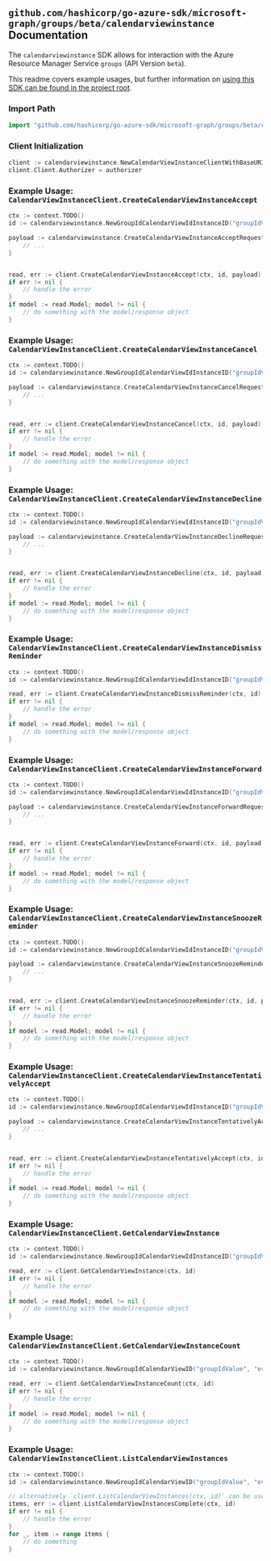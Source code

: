 
## `github.com/hashicorp/go-azure-sdk/microsoft-graph/groups/beta/calendarviewinstance` Documentation

The `calendarviewinstance` SDK allows for interaction with the Azure Resource Manager Service `groups` (API Version `beta`).

This readme covers example usages, but further information on [using this SDK can be found in the project root](https://github.com/hashicorp/go-azure-sdk/tree/main/docs).

### Import Path

```go
import "github.com/hashicorp/go-azure-sdk/microsoft-graph/groups/beta/calendarviewinstance"
```


### Client Initialization

```go
client := calendarviewinstance.NewCalendarViewInstanceClientWithBaseURI("https://management.azure.com")
client.Client.Authorizer = authorizer
```


### Example Usage: `CalendarViewInstanceClient.CreateCalendarViewInstanceAccept`

```go
ctx := context.TODO()
id := calendarviewinstance.NewGroupIdCalendarViewIdInstanceID("groupIdValue", "eventIdValue", "eventId1Value")

payload := calendarviewinstance.CreateCalendarViewInstanceAcceptRequest{
	// ...
}


read, err := client.CreateCalendarViewInstanceAccept(ctx, id, payload)
if err != nil {
	// handle the error
}
if model := read.Model; model != nil {
	// do something with the model/response object
}
```


### Example Usage: `CalendarViewInstanceClient.CreateCalendarViewInstanceCancel`

```go
ctx := context.TODO()
id := calendarviewinstance.NewGroupIdCalendarViewIdInstanceID("groupIdValue", "eventIdValue", "eventId1Value")

payload := calendarviewinstance.CreateCalendarViewInstanceCancelRequest{
	// ...
}


read, err := client.CreateCalendarViewInstanceCancel(ctx, id, payload)
if err != nil {
	// handle the error
}
if model := read.Model; model != nil {
	// do something with the model/response object
}
```


### Example Usage: `CalendarViewInstanceClient.CreateCalendarViewInstanceDecline`

```go
ctx := context.TODO()
id := calendarviewinstance.NewGroupIdCalendarViewIdInstanceID("groupIdValue", "eventIdValue", "eventId1Value")

payload := calendarviewinstance.CreateCalendarViewInstanceDeclineRequest{
	// ...
}


read, err := client.CreateCalendarViewInstanceDecline(ctx, id, payload)
if err != nil {
	// handle the error
}
if model := read.Model; model != nil {
	// do something with the model/response object
}
```


### Example Usage: `CalendarViewInstanceClient.CreateCalendarViewInstanceDismissReminder`

```go
ctx := context.TODO()
id := calendarviewinstance.NewGroupIdCalendarViewIdInstanceID("groupIdValue", "eventIdValue", "eventId1Value")

read, err := client.CreateCalendarViewInstanceDismissReminder(ctx, id)
if err != nil {
	// handle the error
}
if model := read.Model; model != nil {
	// do something with the model/response object
}
```


### Example Usage: `CalendarViewInstanceClient.CreateCalendarViewInstanceForward`

```go
ctx := context.TODO()
id := calendarviewinstance.NewGroupIdCalendarViewIdInstanceID("groupIdValue", "eventIdValue", "eventId1Value")

payload := calendarviewinstance.CreateCalendarViewInstanceForwardRequest{
	// ...
}


read, err := client.CreateCalendarViewInstanceForward(ctx, id, payload)
if err != nil {
	// handle the error
}
if model := read.Model; model != nil {
	// do something with the model/response object
}
```


### Example Usage: `CalendarViewInstanceClient.CreateCalendarViewInstanceSnoozeReminder`

```go
ctx := context.TODO()
id := calendarviewinstance.NewGroupIdCalendarViewIdInstanceID("groupIdValue", "eventIdValue", "eventId1Value")

payload := calendarviewinstance.CreateCalendarViewInstanceSnoozeReminderRequest{
	// ...
}


read, err := client.CreateCalendarViewInstanceSnoozeReminder(ctx, id, payload)
if err != nil {
	// handle the error
}
if model := read.Model; model != nil {
	// do something with the model/response object
}
```


### Example Usage: `CalendarViewInstanceClient.CreateCalendarViewInstanceTentativelyAccept`

```go
ctx := context.TODO()
id := calendarviewinstance.NewGroupIdCalendarViewIdInstanceID("groupIdValue", "eventIdValue", "eventId1Value")

payload := calendarviewinstance.CreateCalendarViewInstanceTentativelyAcceptRequest{
	// ...
}


read, err := client.CreateCalendarViewInstanceTentativelyAccept(ctx, id, payload)
if err != nil {
	// handle the error
}
if model := read.Model; model != nil {
	// do something with the model/response object
}
```


### Example Usage: `CalendarViewInstanceClient.GetCalendarViewInstance`

```go
ctx := context.TODO()
id := calendarviewinstance.NewGroupIdCalendarViewIdInstanceID("groupIdValue", "eventIdValue", "eventId1Value")

read, err := client.GetCalendarViewInstance(ctx, id)
if err != nil {
	// handle the error
}
if model := read.Model; model != nil {
	// do something with the model/response object
}
```


### Example Usage: `CalendarViewInstanceClient.GetCalendarViewInstanceCount`

```go
ctx := context.TODO()
id := calendarviewinstance.NewGroupIdCalendarViewID("groupIdValue", "eventIdValue")

read, err := client.GetCalendarViewInstanceCount(ctx, id)
if err != nil {
	// handle the error
}
if model := read.Model; model != nil {
	// do something with the model/response object
}
```


### Example Usage: `CalendarViewInstanceClient.ListCalendarViewInstances`

```go
ctx := context.TODO()
id := calendarviewinstance.NewGroupIdCalendarViewID("groupIdValue", "eventIdValue")

// alternatively `client.ListCalendarViewInstances(ctx, id)` can be used to do batched pagination
items, err := client.ListCalendarViewInstancesComplete(ctx, id)
if err != nil {
	// handle the error
}
for _, item := range items {
	// do something
}
```
